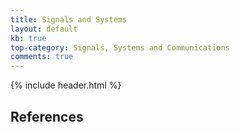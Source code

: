 ```yaml
---
title: Signals and Systems
layout: default
kb: true
top-category: Signals, Systems and Communications
comments: true
---
```


{% include header.html %}

## References
